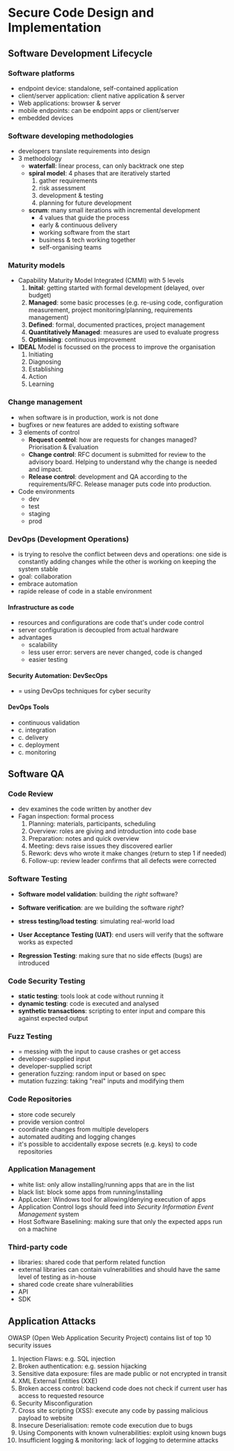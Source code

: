 # Secure Code Design and Implementation

## Software Development Lifecycle

### Software platforms

* endpoint device: standalone, self-contained application
* client/server application: client native application & server
* Web applications: browser & server
* mobile endpoints: can be endpoint apps or client/server
* embedded devices

### Software developing methodologies

* developers translate requirements into design
* 3 methodology
  * **waterfall**: linear process, can only backtrack one step
  * **spiral model**: 4 phases that are iteratively started
    1. gather requirements
    2. risk assessment
    3. development & testing
    4.  planning for future development
  * **scrum**: many small iterations with incremental development
    * 4 values that guide the process
    * early & continuous delivery
    * working software from the start
    * business & tech working together
    * self-organising teams

### Maturity models

* Capability Maturity Model Integrated (CMMI) with 5 levels
  1. **Inital**: getting started with formal development (delayed, over budget)
  2. **Managed**: some basic processes (e.g. re-using code, configuration measurement, project monitoring/planning, requirements management)
  3. **Defined**: formal, documented practices, project management
  4. **Quantitatively Managed**: measures are used to evaluate progress
  5. **Optimising**: continuous improvement
* **IDEAL** Model is focussed on the process to improve the organisation
  1. Initiating
  2. Diagnosing
  3. Establishing
  4. Action
  5. Learning

### Change management

* when software is in production, work is not done
* bugfixes or new features are added to existing software
* 3 elements of control
  * **Request control**: how are requests for changes managed? Priorisation & Evaluation
  * **Change control**: RFC document is submitted for review to the advisory board. Helping to understand why the change is needed and impact.
  * **Release control**: development and QA according to the requirements/RFC. Release manager puts code into production.
* Code environments
  * dev
  * test
  * staging
  * prod

### DevOps (Development Operations)

* is trying to resolve the conflict between devs and operations: one side is constantly adding changes while the other is working on keeping the system stable
* goal: collaboration
* embrace automation
* rapide release of code in a stable environment

#### Infrastructure as code

* resources and configurations are code that's under code control
* server configuration is decoupled from actual hardware
* advantages
  * scalability
  * less user error: servers are never changed, code is changed
  * easier testing

#### Security Automation: DevSecOps

* = using DevOps techniques for cyber security

#### DevOps Tools

* continuous validation
* c. integration
* c. delivery
* c. deployment
* c. monitoring

## Software QA

### Code Review

* dev examines the code written by another dev
* Fagan inspection: formal process
  1. Planning: materials, participants, scheduling
  2. Overview: roles are giving and introduction into code base
  3. Preparation: notes and quick overview
  4. Meeting: devs raise issues they discovered earlier
  5. Rework: devs who wrote it make changes (return to step 1 if needed)
  6. Follow-up: review leader confirms that all defects were corrected

### Software Testing

* **Software model validation**: building the _right_ software?
* **Software verification**: are we building the software _right_?

* **stress testing/load testing**: simulating real-world load
* **User Acceptance Testing (UAT)**: end users will verify that the software works as expected
* **Regression Testing**: making sure that no side effects (bugs) are introduced

### Code Security Testing

* **static testing**: tools look at code without running it
* **dynamic testing**: code is executed and analysed
* **synthetic transactions**: scripting to enter input and compare this against expected output

### Fuzz Testing

* = messing with the input to cause crashes or get access
* developer-supplied input
* developer-supplied script
* generation fuzzing: random input or based on spec
* mutation fuzzing: taking "real" inputs and modifying them

### Code Repositories

* store code securely
* provide version control
* coordinate changes from multiple developers
* automated auditing and logging changes
* it's possible to accidentally expose secrets (e.g. keys) to code repositories

### Application Management

* white list: only allow installing/running apps that are in the list
* black list: block some apps from running/installing
* AppLocker: Windows tool for allowing/denying execution of apps
* Application Control logs should feed into _Security Information Event Management_ system
* Host Software Baselining: making sure that only the expected apps run on a machine

### Third-party code

* libraries: shared code that perform related function
* external libraries can contain vulnerabilities and should have the same level of testing as in-house
* shared code create share vulnerabilities
* API
* SDK

## Application Attacks

OWASP (Open Web Application Security Project) contains list of top 10 security issues

1. Injection Flaws: e.g. SQL injection
2. Broken authentication: e.g. session hijacking
3. Sensitive data exposure: files are made public or not encrypted in transit
4. XML External Entities (XXE)
5. Broken access control: backend code does not check if current user has access to requested resource
6. Security Misconfiguration
7. Cross site scripting (XSS): execute any code by passing malicious payload to website
8. Insecure Deserialisation: remote code execution due to bugs
9. Using Components with known vulnerabilities: exploit using known bugs
10. Insufficient logging & monitoring: lack of logging to determine attacks